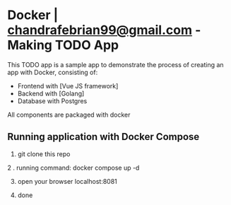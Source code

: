 # Docker | chandrafebrian99@gmail.com - Making TODO App

This TODO app is a sample app to demonstrate the process of creating an app with Docker, consisting of:
- Frontend with [Vue JS framework]
- Backend with [Golang]
- Database with Postgres

All components are packaged with docker

## Running application with Docker Compose


1. git clone this repo

2 . running command: docker compose up -d

3. open your browser localhost:8081

4. done